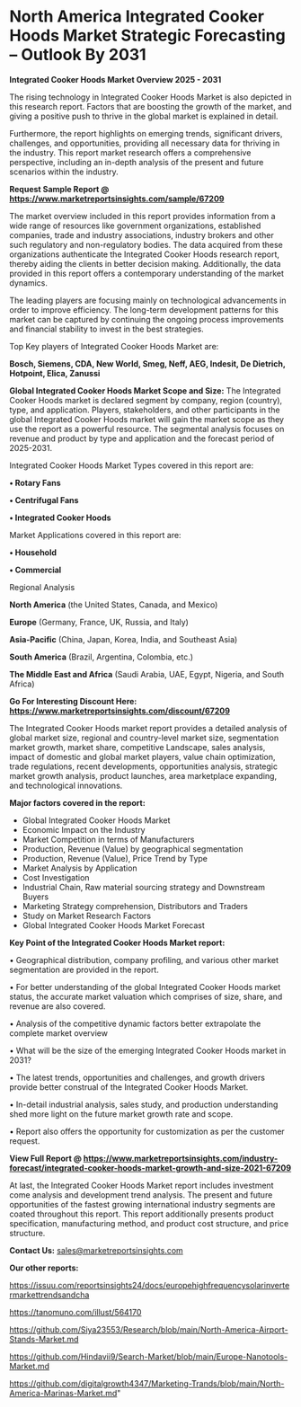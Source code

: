 # North America Integrated Cooker Hoods Market Strategic Forecasting – Outlook By 2031

<Strong> Integrated Cooker Hoods Market Overview 2025 - 2031</strong>

The rising technology in Integrated Cooker Hoods Market is also depicted in this research report. Factors that are boosting the growth of the market, and giving a positive push to thrive in the global market is explained in detail.

Furthermore, the report highlights on emerging trends, significant drivers, challenges, and opportunities, providing all necessary data for thriving in the industry. This report market research offers a comprehensive perspective, including an in-depth analysis of the present and future scenarios within the industry.

<strong>Request Sample Report @ <a href=https://www.marketreportsinsights.com/sample/67209>https://www.marketreportsinsights.com/sample/67209</a></strong>

The market overview included in this report provides information from a wide range of resources like government organizations, established companies, trade and industry associations, industry brokers and other such regulatory and non-regulatory bodies. The data acquired from these organizations authenticate the Integrated Cooker Hoods research report, thereby aiding the clients in better decision making. Additionally, the data provided in this report offers a contemporary understanding of the market dynamics.

The leading players are focusing mainly on technological advancements in order to improve efficiency. The long-term development patterns for this market can be captured by continuing the ongoing process improvements and financial stability to invest in the best strategies.

Top Key players of Integrated Cooker Hoods Market are:

<strong>Bosch, Siemens, CDA, New World, Smeg, Neff, AEG, Indesit, De Dietrich, Hotpoint, Elica, Zanussi</strong>

<strong><b>Global Integrated Cooker Hoods Market Scope and Size:</b></strong>
The Integrated Cooker Hoods market is declared segment by company, region (country), type, and application. Players, stakeholders, and other participants in the global Integrated Cooker Hoods market will gain the market scope as they use the report as a powerful resource. The segmental analysis focuses on revenue and product by type and application and the forecast period of 2025-2031.

Integrated Cooker Hoods Market Types covered in this report are:

<strong>• Rotary Fans

• Centrifugal Fans

• Integrated Cooker Hoods</strong>

Market Applications covered in this report are:

<strong>• Household

• Commercial</strong> 

Regional Analysis

<strong>North America</strong> (the United States, Canada, and Mexico)

<strong>Europe</strong> (Germany, France, UK, Russia, and Italy)

<strong>Asia-Pacific</strong> (China, Japan, Korea, India, and Southeast Asia)

<strong>South America</strong> (Brazil, Argentina, Colombia, etc.)

<strong>The Middle East and Africa</strong> (Saudi Arabia, UAE, Egypt, Nigeria, and South Africa)

<strong>Go For Interesting Discount Here: <a href=https://www.marketreportsinsights.com/discount/67209>https://www.marketreportsinsights.com/discount/67209</a></strong>

The Integrated Cooker Hoods market report provides a detailed analysis of global market size, regional and country-level market size, segmentation market growth, market share, competitive Landscape, sales analysis, impact of domestic and global market players, value chain optimization, trade regulations, recent developments, opportunities analysis, strategic market growth analysis, product launches, area marketplace expanding, and technological innovations.

<strong><b>Major factors covered in the report:</b></strong>
<ul>
  <li>Global Integrated Cooker Hoods Market </li>
  <li>Economic Impact on the Industry</li>
  <li>Market Competition in terms of Manufacturers</li>
  <li>Production, Revenue (Value) by geographical segmentation</li>
  <li>Production, Revenue (Value), Price Trend by Type</li>
  <li>Market Analysis by Application</li>
  <li>Cost Investigation</li>
  <li>Industrial Chain, Raw material sourcing strategy and Downstream Buyers</li>
  <li>Marketing Strategy comprehension, Distributors and Traders</li>
  <li>Study on Market Research Factors</li>
  <li>Global Integrated Cooker Hoods Market Forecast</li>
</ul>

<strong><b>Key Point of the Integrated Cooker Hoods Market report:</b></strong>

• Geographical distribution, company profiling, and various other market segmentation are provided in the report.

• For better understanding of the global Integrated Cooker Hoods market status, the accurate market valuation which comprises of size, share, and revenue are also covered.

• Analysis of the competitive dynamic factors better extrapolate the complete market overview

• What will be the size of the emerging Integrated Cooker Hoods market in 2031?

• The latest trends, opportunities and challenges, and growth drivers provide better construal of the Integrated Cooker Hoods Market.

• In-detail industrial analysis, sales study, and production understanding shed more light on the future market growth rate and scope.

• Report also offers the opportunity for customization as per the customer request.

<strong><b>View Full Report @ <a href=https://www.marketreportsinsights.com/industry-forecast/integrated-cooker-hoods-market-growth-and-size-2021-67209>https://www.marketreportsinsights.com/industry-forecast/integrated-cooker-hoods-market-growth-and-size-2021-67209</a></b></strong>


At last, the Integrated Cooker Hoods Market report includes investment come analysis and development trend analysis. The present and future opportunities of the fastest growing international industry segments are coated throughout this report. This report additionally presents product specification, manufacturing method, and product cost structure, and price structure.

<strong>Contact Us:</strong>
sales@marketreportsinsights.com

<strong>Our other reports:</strong>

<a href=https://issuu.com/reportsinsights24/docs/europehighfrequencysolarinvertermarkettrendsandcha>https://issuu.com/reportsinsights24/docs/europehighfrequencysolarinvertermarkettrendsandcha</a>

<a href=https://tanomuno.com/illust/564170>https://tanomuno.com/illust/564170</a>

<a href=https://github.com/Siya23553/Research/blob/main/North-America-Airport-Stands-Market.md>https://github.com/Siya23553/Research/blob/main/North-America-Airport-Stands-Market.md</a>

<a href=https://github.com/Hindavii9/Search-Market/blob/main/Europe-Nanotools-Market.md>https://github.com/Hindavii9/Search-Market/blob/main/Europe-Nanotools-Market.md</a>

<a href=https://github.com/digitalgrowth4347/Marketing-Trands/blob/main/North-America-Marinas-Market.md>https://github.com/digitalgrowth4347/Marketing-Trands/blob/main/North-America-Marinas-Market.md</a>"
